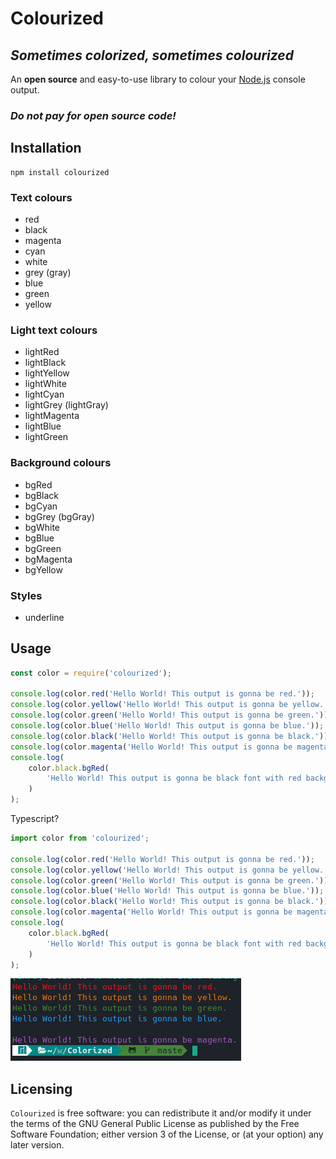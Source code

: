 # Colourized

## _Sometimes colorized, sometimes colourized_

An **open source** and easy-to-use library to colour your [Node.js](https://nodejs.org/en/) console output.

### _Do not pay for open source code!_

## Installation

```
npm install colourized
```

### Text colours

-   red
-   black
-   magenta
-   cyan
-   white
-   grey (gray)
-   blue
-   green
-   yellow

### Light text colours

-   lightRed
-   lightBlack
-   lightYellow
-   lightWhite
-   lightCyan
-   lightGrey (lightGray)
-   lightMagenta
-   lightBlue
-   lightGreen

### Background colours

-   bgRed
-   bgBlack
-   bgCyan
-   bgGrey (bgGray)
-   bgWhite
-   bgBlue
-   bgGreen
-   bgMagenta
-   bgYellow

### Styles

-   underline

## Usage

```js
const color = require('colourized');

console.log(color.red('Hello World! This output is gonna be red.'));
console.log(color.yellow('Hello World! This output is gonna be yellow.'));
console.log(color.green('Hello World! This output is gonna be green.'));
console.log(color.blue('Hello World! This output is gonna be blue.'));
console.log(color.black('Hello World! This output is gonna be black.'));
console.log(color.magenta('Hello World! This output is gonna be magenta.'));
console.log(
	color.black.bgRed(
		'Hello World! This output is gonna be black font with red background.'
	)
);
```

Typescript?

```ts
import color from 'colourized';

console.log(color.red('Hello World! This output is gonna be red.'));
console.log(color.yellow('Hello World! This output is gonna be yellow.'));
console.log(color.green('Hello World! This output is gonna be green.'));
console.log(color.blue('Hello World! This output is gonna be blue.'));
console.log(color.black('Hello World! This output is gonna be black.'));
console.log(color.magenta('Hello World! This output is gonna be magenta.'));
console.log(
	color.black.bgRed(
		'Hello World! This output is gonna be black font with red background.'
	)
);
```

![](https://github.com/prxvvy/Colourized/blob/master/screenshots/a.jpg 'Colors')

## Licensing

`Colourized` is free software: you can redistribute it and/or modify
it under the terms of the GNU General Public License as published by
the Free Software Foundation; either version 3 of the License, or
(at your option) any later version.
